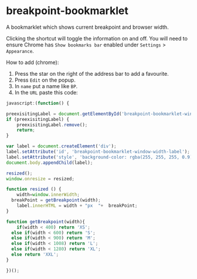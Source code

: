 # breakpoint-bookmarklet
A bookmarklet which shows current breakpoint and browser width.

Clicking the shortcut will toggle the information on and off.
You will need to ensure Chrome has `Show bookmarks bar` enabled under `Settings` > `Appearance`.

How to add (chrome):

1. Press the star on the right of the address bar to add a favourite.
2. Press `Edit` on the popup.
3. In `name` put a name like `BP`.
4. In the `URL` paste this code:

```javascript
javascript:(function() {

preexisitingLabel = document.getElementById('breakpoint-bookmarklet-window-width-label');
if (preexisitingLabel) {
    preexisitingLabel.remove();
    return;
}

var label = document.createElement('div');
label.setAttribute('id', 'breakpoint-bookmarklet-window-width-label');
label.setAttribute('style', 'background-color: rgba(255, 255, 255, 0.9);padding: 5px;position: fixed;left: 0px;top: 0px; z-index:1000; font-size: 18px; font-family: "Courier", Courier, "Lucida Sans Typewriter", "Lucida Typewriter", monospace;');
document.body.appendChild(label);

resized();
window.onresize = resized;

function resized () {
	width=window.innerWidth;
  breakPoint = getBreakpoint(width);
	label.innerHTML = width + "px  "+  breakPoint;
}

function getBreakpoint(width){
	if(width < 400) return 'XS';
  else if(width < 600) return 'S';
  else if(width < 900) return 'M';
  else if(width < 1008) return 'L';
  else if(width < 1280) return 'XL';
  else return 'XXL';
}

})();

```
